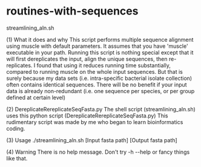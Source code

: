# routines-with-sequences

streamlining_aln.sh 

(1) What it does and why
 This script performs multiple sequence alignment using muscle with default parameters.
 It assumes that you have 'muscle' executable in your path.
 Running this script is nothing special except that it will first dereplicates the input, align the unique sequences, then re-replicates.
 I found that using it reduces running time substantially, compared to running muscle on the whole input sequences.
 But that is surely because my data sets (i.e. intra-specific bacterial isolate collection) often contains identical sequences.
 There will be no benefit if your input data is already non-redundant (i.e. one sequence per species, or per group defined at certain level)

 (2) DereplicateRereplicateSeqFasta.py
 The shell script (streamlining_aln.sh) uses this python script (DereplicateRereplicateSeqFasta.py)
 This rudimentary script was made by me who began to learn bioinformatics coding.

 (3) Usage
./streamlining_aln.sh [Input fasta path] [Output fasta path]

 (4) Warning
 There is no help message. Don't try -h --help or fancy things like that.
